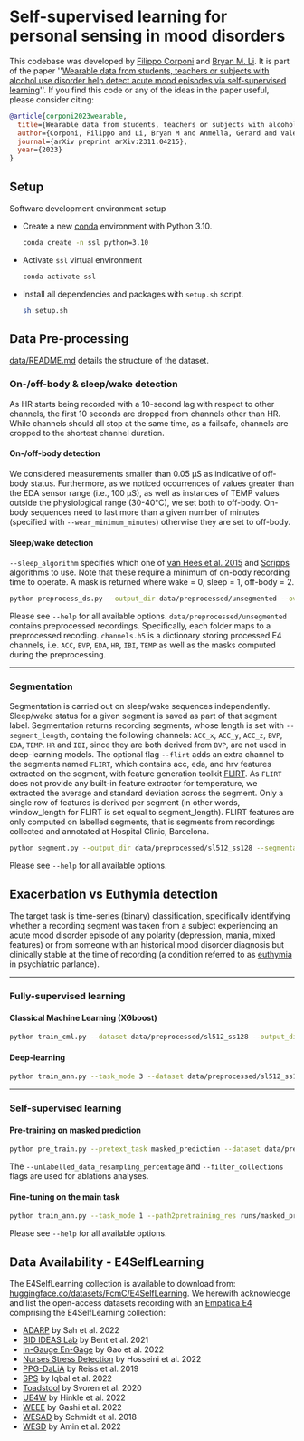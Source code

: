 # Self-supervised learning for personal sensing in mood disorders

This codebase was developed by [Filippo Corponi](https://github.com/FilippoCMC) and [Bryan M. Li](https://github.com/bryanlimy). It is part of the paper ''[Wearable data from students, teachers or subjects with alcohol use disorder help detect acute mood episodes via self-supervised learning](https://arxiv.org/abs/2311.04215)''. If you find this code or any of the ideas in the paper useful, please consider citing:

```bibtex
@article{corponi2023wearable,
  title={Wearable data from students, teachers or subjects with alcohol use disorder help detect acute mood episodes via self-supervised learning},
  author={Corponi, Filippo and Li, Bryan M and Anmella, Gerard and Valenzuela-Pascual, Cl{\`a}udia and Mas, Ariadna and Pacchiarotti, Isabella and Valent{\'\i}, Marc and Grande, Iria and Benabarre, Antonio and Garriga, Marina and others},
  journal={arXiv preprint arXiv:2311.04215},
  year={2023}
}
```

## Setup
Software development environment setup

- Create a new [conda](https://conda.io/en/latest/) environment with Python 3.10.
  ```bash
  conda create -n ssl python=3.10
  ```
- Activate `ssl` virtual environment
  ```bash
  conda activate ssl
  ```
- Install all dependencies and packages with `setup.sh` script.
  ```bash
  sh setup.sh
  ```


## Data Pre-processing
[data/README.md](data/README.md) details the structure of the dataset.

### On-/off-body & sleep/wake detection

As HR starts being recorded with a 10-second lag with respect to other channels, the first 10 seconds are dropped from channels other than HR. While channels should all stop at the same time, as a failsafe, channels are cropped to the shortest channel duration. 

#### On-/off-body detection

We considered measurements smaller than 0.05 μS as indicative of off-body status. Furthermore, as we noticed occurrences of values greater than the EDA sensor range (i.e., 100 μS), as well as instances of TEMP values outside the physiological range (30-40°C), we set both to off-body. On-body sequences need to last more than a given number of minutes (specified with `--wear_minimum_minutes`) otherwise they are set to off-body.

#### Sleep/wake detection

`--sleep_algorithm` specifies which one of [van Hees et al. 2015](https://journals.plos.org/plosone/article?id=10.1371/journal.pone.0142533) and [Scripps](https://onlinelibrary.wiley.com/doi/10.1111/j.1365-2869.2010.00835.x) algorithms to use. Note that these require a minimum of on-body recording time to operate. A mask is returned where wake = 0, sleep = 1, off-body = 2. 

```bash
python preprocess_ds.py --output_dir data/preprocessed/unsegmented --overwrite
```

Please see `--help` for all available options. `data/preprocessed/unsegmented` contains preprocessed recordings. Specifically, each folder maps to a preprocessed recoding. `channels.h5` is a dictionary storing processed E4 channels, i.e.  `ACC`,  `BVP`,  `EDA`,  `HR`,  `IBI`,  `TEMP` as well as the masks computed during the preprocessing.

---

### Segmentation
 Segmentation is carried out on sleep/wake sequences independently. Sleep/wake status for a given segment is saved as part of that segment label. Segmentation returns recording segments, whose length is set with `--segment_length`, containg the following channels: `ACC_x`, `ACC_y`, `ACC_z`, `BVP`, `EDA`, `TEMP`. `HR` and `IBI`, since they are both derived from `BVP`, are not used in deep-learning models. The optional flag `--flirt` adds an extra channel to the segments named `FLIRT`, which contains acc, eda, and hrv features extracted on the segment, with feature generation toolkit [FLIRT](https://flirt.readthedocs.io/en/latest/index.html). As `FLIRT` does not provide any built-in feature extractor for temperature, we extracted the average and standard deviation across the segment. Only a single row of features is derived per segment (in other words, window_length for FLIRT is set equal to segment_length). FLIRT features are only computed on labelled segments, that is segments from recordings collected and annotated at Hospital Clìnic, Barcelona.

  ```bash
  python segment.py --output_dir data/preprocessed/sl512_ss128 --segmentation_mode 1 --segment_length 512 --step_size 128 --overwrite
  ```
  Please see `--help` for all available options.

## Exacerbation vs Euthymia detection

The target task is time-series (binary) classification, specifically identifying whether a recording segment was taken from a subject experiencing an acute mood disorder episode of any polarity (depression, mania, mixed features) or from someone with an historical mood disorder diagnosis but clinically stable at the time of recording (a condition referred to as [euthymia](https://www.sciencedirect.com/book/9780124051706/clinical-trial-design-challenges-in-mood-disorders) in psychiatric parlance).

---

### Fully-supervised learning

#### Classical Machine Learning (XGboost)

```bash
python train_cml.py --dataset data/preprocessed/sl512_ss128 --output_dir runs/sl_xgboost_test --clear_output_dir
```

#### Deep-learning

```bash
python train_ann.py --task_mode 3 --dataset data/preprocessed/sl512_ss128 runs/sl_ann_test
```

---

### Self-supervised learning

#### Pre-training on masked prediction

```bash
python pre_train.py --pretext_task masked_prediction --dataset data/preprocessed/sl512_ss128 --output_dir runs/masked_prediction_test
```
The `--unlabelled_data_resampling_percentage` and `--filter_collections` flags are used for ablations analyses.

#### Fine-tuning on the main task

```bash
python train_ann.py --task_mode 1 --path2pretraining_res runs/masked_prediction_test --output_dir runs/masked_prediction_fine_tuning_test
```

Please see `--help` for all available options. 

## Data Availability - E4SelfLearning


The E4SelfLearning collection is available to download from: [huggingface.co/datasets/FcmC/E4SelfLearning](https://huggingface.co/datasets/FcmC/E4SelfLearning/tree/main). We herewith acknowledge and list the open-access datasets recording with an [Empatica E4](https://support.empatica.com/hc/en-us/articles/202581999-E4-wristband-technical-specifications) comprising the E4SelfLearning collection:
- [ADARP](https://arxiv.org/abs/2206.14568) by Sah et al. 2022
- [BID IDEAS Lab](https://www.nature.com/articles/s41746-021-00465-w) by Bent et al. 2021
- [In-Gauge En-Gage](https://www.nature.com/articles/s41597-022-01347-w) by Gao et al. 2022
- [Nurses Stress Detection](https://www.nature.com/articles/s41597-022-01361-y) by Hosseini et al. 2022
- [PPG-DaLiA](https://archive.ics.uci.edu/dataset/495/ppg+dalia) by Reiss et al. 2019
- [SPS](https://www.mdpi.com/1424-8220/22/21/8135) by Iqbal et al. 2022
- [Toadstool](https://dl.acm.org/doi/10.1145/3339825.3394939) by Svoren et al. 2020
- [UE4W](https://zenodo.org/record/6898244) by Hinkle et al. 2022
- [WEEE](https://www.nature.com/articles/s41597-022-01643-5) by Gashi et al. 2022
- [WESAD](https://dl.acm.org/doi/10.1145/3242969.3242985) by Schmidt et al. 2018
- [WESD](https://ieeexplore.ieee.org/abstract/document/9744065) by Amin et al. 2022


